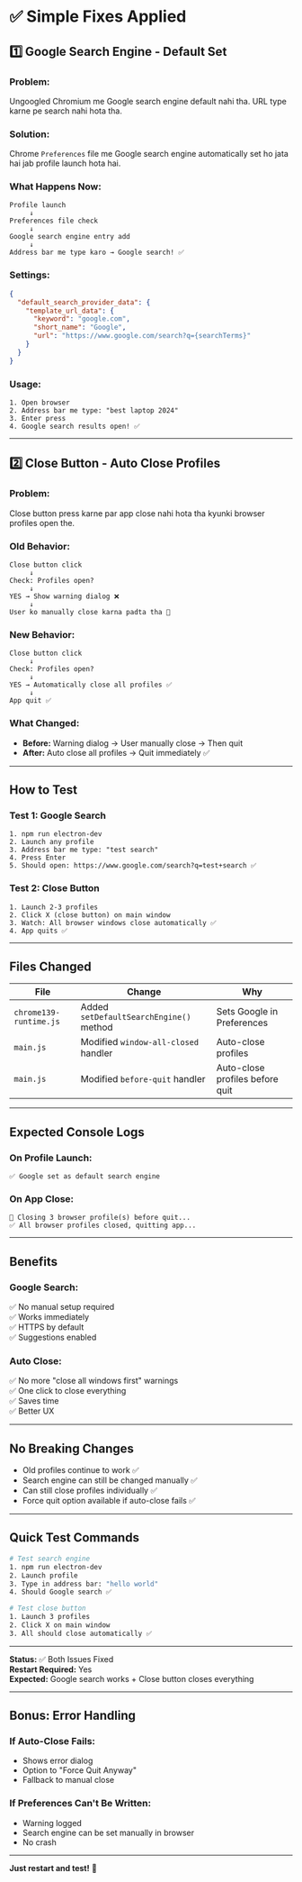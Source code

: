 # ✅ Simple Fixes Applied

## 1️⃣ Google Search Engine - Default Set

### Problem:
Ungoogled Chromium me Google search engine default nahi tha. URL type karne pe search nahi hota tha.

### Solution:
Chrome `Preferences` file me Google search engine automatically set ho jata hai jab profile launch hota hai.

### What Happens Now:
```
Profile launch
     ↓
Preferences file check
     ↓
Google search engine entry add
     ↓
Address bar me type karo → Google search! ✅
```

### Settings:
```json
{
  "default_search_provider_data": {
    "template_url_data": {
      "keyword": "google.com",
      "short_name": "Google",
      "url": "https://www.google.com/search?q={searchTerms}"
    }
  }
}
```

### Usage:
```
1. Open browser
2. Address bar me type: "best laptop 2024"
3. Enter press
4. Google search results open! ✅
```

---

## 2️⃣ Close Button - Auto Close Profiles

### Problem:
Close button press karne par app close nahi hota tha kyunki browser profiles open the.

### Old Behavior:
```
Close button click
     ↓
Check: Profiles open?
     ↓
YES → Show warning dialog ❌
     ↓
User ko manually close karna padta tha 😤
```

### New Behavior:
```
Close button click
     ↓
Check: Profiles open?
     ↓
YES → Automatically close all profiles ✅
     ↓
App quit ✅
```

### What Changed:
- **Before:** Warning dialog → User manually close → Then quit
- **After:** Auto close all profiles → Quit immediately ✅

---

## How to Test

### Test 1: Google Search
```
1. npm run electron-dev
2. Launch any profile
3. Address bar me type: "test search"
4. Press Enter
5. Should open: https://www.google.com/search?q=test+search ✅
```

### Test 2: Close Button
```
1. Launch 2-3 profiles
2. Click X (close button) on main window
3. Watch: All browser windows close automatically ✅
4. App quits ✅
```

---

## Files Changed

| File | Change | Why |
|------|--------|-----|
| `chrome139-runtime.js` | Added `setDefaultSearchEngine()` method | Sets Google in Preferences |
| `main.js` | Modified `window-all-closed` handler | Auto-close profiles |
| `main.js` | Modified `before-quit` handler | Auto-close profiles before quit |

---

## Expected Console Logs

### On Profile Launch:
```
✅ Google set as default search engine
```

### On App Close:
```
🔄 Closing 3 browser profile(s) before quit...
✅ All browser profiles closed, quitting app...
```

---

## Benefits

### Google Search:
✅ No manual setup required  
✅ Works immediately  
✅ HTTPS by default  
✅ Suggestions enabled  

### Auto Close:
✅ No more "close all windows first" warnings  
✅ One click to close everything  
✅ Saves time  
✅ Better UX  

---

## No Breaking Changes

- Old profiles continue to work ✅
- Search engine can still be changed manually ✅
- Can still close profiles individually ✅
- Force quit option available if auto-close fails ✅

---

## Quick Test Commands

```bash
# Test search engine
1. npm run electron-dev
2. Launch profile
3. Type in address bar: "hello world"
4. Should Google search ✅

# Test close button
1. Launch 3 profiles
2. Click X on main window
3. All should close automatically ✅
```

---

**Status:** ✅ Both Issues Fixed  
**Restart Required:** Yes  
**Expected:** Google search works + Close button closes everything  

---

## Bonus: Error Handling

### If Auto-Close Fails:
- Shows error dialog
- Option to "Force Quit Anyway"
- Fallback to manual close

### If Preferences Can't Be Written:
- Warning logged
- Search engine can be set manually in browser
- No crash

---

**Just restart and test!** 🚀
